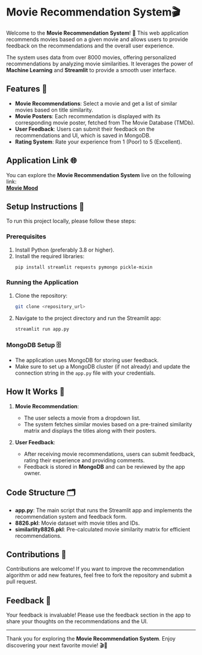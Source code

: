 # Movie Recommendation System🎬

Welcome to the **Movie Recommendation System**! 🎥 This web application recommends movies based on a given movie and allows users to provide feedback on the recommendations and the overall user experience.

The system uses data from over 8000 movies, offering personalized recommendations by analyzing movie similarities. It leverages the power of **Machine Learning** and **Streamlit** to provide a smooth user interface.

## Features 📂

- **Movie Recommendations**: Select a movie and get a list of similar movies based on title similarity.
- **Movie Posters**: Each recommendation is displayed with its corresponding movie poster, fetched from The Movie Database (TMDb).
- **User Feedback**: Users can submit their feedback on the recommendations and UI, which is saved in MongoDB.
- **Rating System**: Rate your experience from 1 (Poor) to 5 (Excellent).

## Application Link 🌐

You can explore the **Movie Recommendation System** live on the following link:  
[**Movie Mood**](https://movie-mood-yash.streamlit.app/)

## Setup Instructions 🚀

To run this project locally, please follow these steps:

### Prerequisites

1. Install Python (preferably 3.8 or higher).
2. Install the required libraries:
    ```bash
    pip install streamlit requests pymongo pickle-mixin
    ```

### Running the Application

1. Clone the repository:
    ```bash
    git clone <repository_url>
    ```

2. Navigate to the project directory and run the Streamlit app:
    ```bash
    streamlit run app.py
    ```

### MongoDB Setup 🗄️

- The application uses MongoDB for storing user feedback.
- Make sure to set up a MongoDB cluster (if not already) and update the connection string in the `app.py` file with your credentials.

## How It Works 🧠

1. **Movie Recommendation**: 
    - The user selects a movie from a dropdown list.
    - The system fetches similar movies based on a pre-trained similarity matrix and displays the titles along with their posters.

2. **User Feedback**:
    - After receiving movie recommendations, users can submit feedback, rating their experience and providing comments.
    - Feedback is stored in **MongoDB** and can be reviewed by the app owner.

## Code Structure 🗂️

- **app.py**: The main script that runs the Streamlit app and implements the recommendation system and feedback form.
- **8826.pkl**: Movie dataset with movie titles and IDs.
- **similarlity8826.pkl**: Pre-calculated movie similarity matrix for efficient recommendations.

## Contributions 🤝

Contributions are welcome! If you want to improve the recommendation algorithm or add new features, feel free to fork the repository and submit a pull request.

## Feedback 💬

Your feedback is invaluable! Please use the feedback section in the app to share your thoughts on the recommendations and the UI.

---

Thank you for exploring the **Movie Recommendation System**. Enjoy discovering your next favorite movie! 🎬🍿
